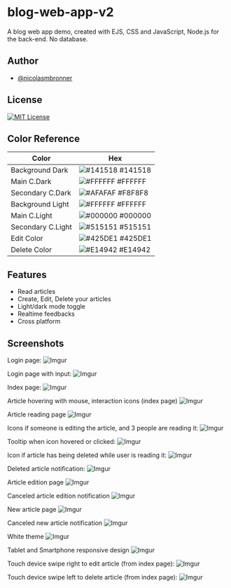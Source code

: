 # blog-web-app-v2
A blog web app demo, created with EJS, CSS and JavaScript, Node.js for the back-end. No database.

## Author

- [@nicolasmbronner](https://github.com/nicolasmbronner)


## License


[![MIT License](https://img.shields.io/badge/License-MIT-green.svg)](https://choosealicense.com/licenses/mit/)
## Color Reference

| Color             | Hex                                                                |
| ----------------- | ------------------------------------------------------------------ |
| Background Dark | ![#141518](https://placehold.co/10/141518/141518) #141518|
| Main C.Dark | ![#FFFFFF](https://placehold.co/10/FFFFFF/FFFFFF) #FFFFFF |
| Secondary C.Dark | ![#AFAFAF](https://placehold.co/10/F8F8F8/F8F8F8) #F8F8F8 |
| Background Light | ![#FFFFFF](https://placehold.co/10/FFFFFF/FFFFFF) #FFFFFF|
| Main C.Light | ![#000000](https://placehold.co/10/000000/000000) #000000 |
| Secondary C.Light | ![#515151](https://placehold.co/10/515151/515151) #515151 |
| Edit Color | ![#425DE1](https://placehold.co/10/425DE1/425DE1) #425DE1 |
| Delete Color | ![#E14942](https://placehold.co/10/E14942/E14942) #E14942 | 


## Features

- Read articles
- Create, Edit, Delete your articles
- Light/dark mode toggle
- Realtime feedbacks
- Cross platform


## Screenshots

Login page:
![Imgur](https://i.imgur.com/9tFE16T.png)

Login page with input:
![Imgur](https://i.imgur.com/hHbb9on.png)

Index page:
![Imgur](https://i.imgur.com/D78cFqG.png)

Article hovering with mouse, interaction icons (index page)
![Imgur](https://i.imgur.com/LFwWG6H.png)

Article reading page
![Imgur](https://i.imgur.com/Lk9gbCT.png)

Icons if someone is editing the article, and 3 people are reading it:
![Imgur](https://i.imgur.com/P9bb0C5.png)

Tooltip when icon hovered or clicked:
![Imgur](https://i.imgur.com/1l8mg6p.png)

Icon if article has being deleted while user is reading it:
![Imgur](https://i.imgur.com/uylWQFB.png)

Deleted article notification:
![Imgur](https://i.imgur.com/6RfjLnb.png)

Article edition page
![Imgur](https://i.imgur.com/A41H8yh.png)

Canceled article edition notification
![Imgur](https://i.imgur.com/bqDZ0dn.png)

New article page
![Imgur](https://i.imgur.com/XKKXaT3.png)

Canceled new article notification
![Imgur](https://i.imgur.com/cMy6XVI.png)

White theme
![Imgur](https://i.imgur.com/N99VRAH.png)

Tablet and Smartphone responsive design
![Imgur](https://i.imgur.com/TN6eBXZ.png)

Touch device swipe right to edit article (from index page):
![Imgur](https://i.imgur.com/jrevs4H.png)

Touch device swipe left to delete article (from index page):
![Imgur](https://i.imgur.com/gbb5JON.png)

